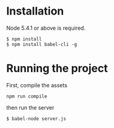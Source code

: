 # Installation

Node 5.4.1 or above is required.
```
$ npm install
$ npm install babel-cli -g
```

# Running the project

First, compile the assets
```
npm run compile
```
then run the server
```
$ babel-node server.js
```
